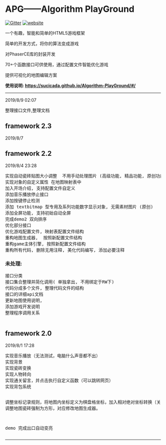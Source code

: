 # APG——Algorithm PlayGround

[![Gitter](https://badges.gitter.im/Algorithm-PlayGround/community.svg)](https://gitter.im/Algorithm-PlayGround/community?utm_source=badge&utm_medium=badge&utm_campaign=pr-badge)
[![website](https://img.shields.io/badge/%20website-github.io-brightgreen)](https://sucicada.github.io/Algorithm-PlayGround/docs)

一个有趣，智能和简单的HTML5游戏框架

简单的开发方式，将你的算法变成游戏

对PhaserCE库的封装开发

70+个函数接口可供使用，通过配置文件智能优化游戏

提供可视化的地图编辑方案


**使用说明: https://sucicada.github.io/Algorithm-PlayGround/#/**

----
2019/8/9 02:07 

整理接口文件,整理文档

## framework 2.3
2019/8/7 

## framework 2.2 
2019/8/4 23:28

<pre>
实现自动瓷砖贴图大小调整  不用手动处理图片 (高级功能, 精品功能, 原创功能)
实现对象的自定义属性 在地图映射表中
加入开场介绍, 支持配置文件自定义
添加音乐播放停止接口
添加按键停止检测
添加 textbitmap 型专用及系列功能数字显示对象, 无需素材图片 (原创)
添加全屏功能, 支持初始自动全屏
完成demo2 双向排序
优化部分接口
优化游戏配置文件, 映射表配置文件结构
重构地图生成器,  按照新配置文件结构
重构game主体引擎, 按照新配置文件结构
重构所有代码, 删除无用注释, 美化代码编写, 添加必要注释
</pre>
### 未处理:
<pre>
接口分类
接口集合整理并简化调用( 单独拿出, 不用绑定于RW下)
代码分成多个文件, 整理代码文件的结构
接口的详细api文档
更新地图使用说明,
添加游戏开发说明
整理程序调用关系

</pre>


<h2>framework 2.0</h2>2019/8/1 17:28
<pre>
实现音乐播放（无法测试，电脑什么声音都不出）
实现背景
实现瓷砖变换
实现人物转向
实现通关留言，并点击执行自定义函数（可以跳转网页）
实现背包系统

调整坐标记录规则，将地图内坐标定义为棋盘格坐标，加入相对绝对坐标转换（关联函数已经重构）
调整地图瓷砖强制为方形，对应修改地图生成器。


demo
完成出口自动变亮
</pre>

---
